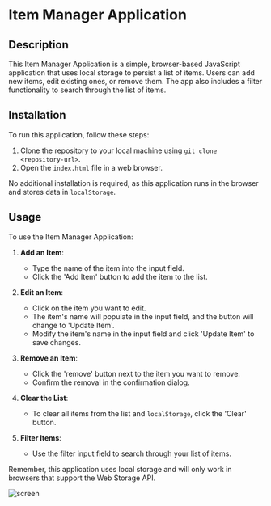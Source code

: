 # Item Manager Application

## Description
This Item Manager Application is a simple, browser-based JavaScript application that uses local storage to persist a list of items. Users can add new items, edit existing ones, or remove them. The app also includes a filter functionality to search through the list of items.

## Installation
To run this application, follow these steps:
1. Clone the repository to your local machine using `git clone <repository-url>`.
2. Open the `index.html` file in a web browser.

No additional installation is required, as this application runs in the browser and stores data in `localStorage`.

## Usage
To use the Item Manager Application:

1. **Add an Item**: 
    - Type the name of the item into the input field.
    - Click the 'Add Item' button to add the item to the list.

2. **Edit an Item**: 
    - Click on the item you want to edit.
    - The item's name will populate in the input field, and the button will change to 'Update Item'.
    - Modify the item's name in the input field and click 'Update Item' to save changes.

3. **Remove an Item**: 
    - Click the 'remove' button next to the item you want to remove.
    - Confirm the removal in the confirmation dialog.

4. **Clear the List**: 
    - To clear all items from the list and `localStorage`, click the 'Clear' button.

5. **Filter Items**: 
    - Use the filter input field to search through your list of items.

Remember, this application uses local storage and will only work in browsers that support the Web Storage API.

![screen](https://github.com/chavez62/shopping-list/assets/67764701/c7afa7a3-54f9-45ae-b240-b032db742a57)



